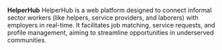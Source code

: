 **HelperHub**
HelperHub is a web platform designed to connect informal sector workers (like helpers, service providers, and laborers) with employers in real-time. It facilitates job matching, service requests, and profile management, aiming to streamline opportunities in underserved communities.

